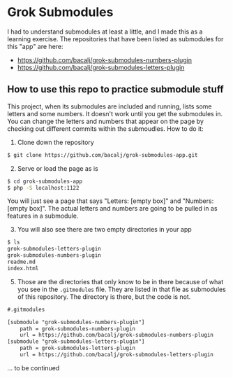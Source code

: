 # Grok Submodules
I had to understand submodules at least a little, and I made this as a learning exercise. The repositories that have been listed as submodules for this "app" are here:
- https://github.com/bacalj/grok-submodules-numbers-plugin
- https://github.com/bacalj/grok-submodules-letters-plugin

## How to use this repo to practice submodule stuff
This project, when its submodules are included and running, lists some letters and some numbers.  It doesn't work until you get the submodules in. You can change the letters and numbers that appear on the page by checking out different commits within the submoudles.  How to do it:

1. Clone down the repository
```bash
$ git clone https://github.com/bacalj/grok-submodules-app.git
```

2. Serve or load the page as is
```bash
$ cd grok-submodules-app
$ php -S localhost:1122
```
You will just see a page that says "Letters: [empty box]" and "Numbers: [empty box]". The actual letters and numbers are going to be pulled in as features in a submodule. 

3. You will also see there are two empty directories in your app
```bash
$ ls
grok-submodules-letters-plugin  
grok-submodules-numbers-plugin  
readme.md
index.html
```

5. Those are the directories that only know to be in there because of what you see in the `.gitmodules` file.  They are listed in that file as submodules of this repository.  The directory is there, but the code is not. 

```txt
#.gitmodules

[submodule "grok-submodules-numbers-plugin"]
	path = grok-submodules-numbers-plugin
	url = https://github.com/bacalj/grok-submodules-numbers-plugin
[submodule "grok-submodules-letters-plugin"]
	path = grok-submodules-letters-plugin
	url = https://github.com/bacalj/grok-submodules-letters-plugin
```

... to be continued
